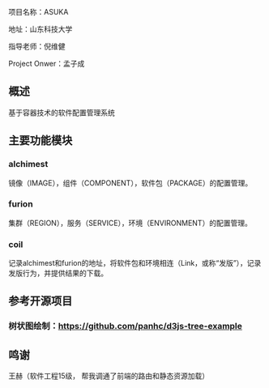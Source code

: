 项目名称：ASUKA

地址：山东科技大学

指导老师：倪维健

Project Onwer：孟子成


## 概述

基于容器技术的软件配置管理系统



## 主要功能模块

### alchimest
镜像（IMAGE），组件（COMPONENT），软件包（PACKAGE）的配置管理。

### furion
集群（REGION），服务（SERVICE），环境（ENVIRONMENT）的配置管理。

### coil
记录alchimest和furion的地址，将软件包和环境相连（Link，或称“发版”），记录发版行为，并提供结果的下载。


## 参考开源项目

### 树状图绘制：https://github.com/panhc/d3js-tree-example


## 鸣谢
王赫（软件工程15级， 帮我调通了前端的路由和静态资源加载）